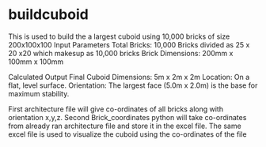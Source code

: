 # buildcuboid
This is used to build the a largest cuboid using 10,000 bricks of size 200x100x100
Input Parameters
Total Bricks: 10,000
Bricks divided as 25 x 20 x20 which makesup as 10,000 bricks
Brick Dimensions: 200mm x 100mm x 100mm

Calculated Output
Final Cuboid Dimensions:
5m x 2m x 2m
Location:
On a flat, level surface.
Orientation:
The largest face (5.0m x 2.0m) is the base for maximum stability.

First architecture file will give co-ordinates of all bricks along with orientation x,y,z.
Second Brick_coordinates python will take co-ordinates from already ran architecture file and store it in the excel file.
The same excel file is used to visualize the cuboid using the co-ordinates of the file
